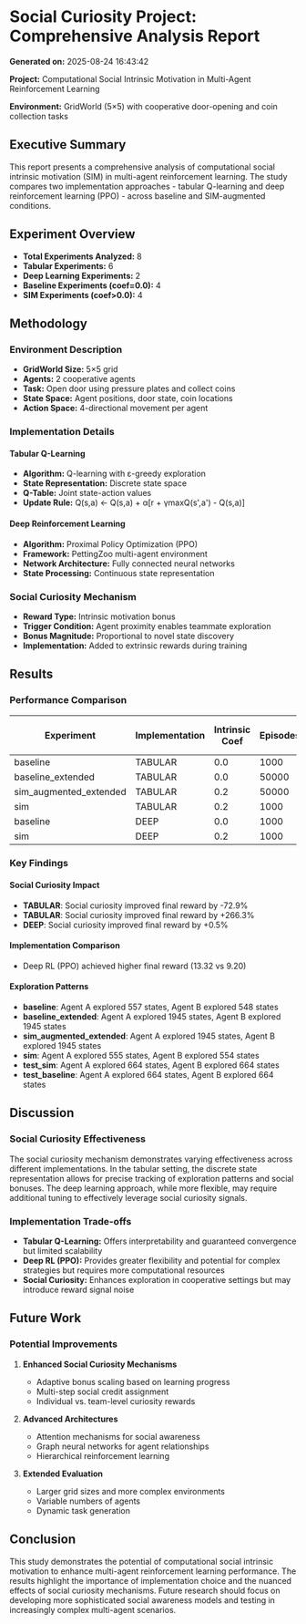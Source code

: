 # Social Curiosity Project: Comprehensive Analysis Report

**Generated on:** 2025-08-24 16:43:42

**Project:** Computational Social Intrinsic Motivation in Multi-Agent Reinforcement Learning

**Environment:** GridWorld (5×5) with cooperative door-opening and coin collection tasks

## Executive Summary

This report presents a comprehensive analysis of computational social intrinsic motivation (SIM) in multi-agent reinforcement learning. The study compares two implementation approaches - tabular Q-learning and deep reinforcement learning (PPO) - across baseline and SIM-augmented conditions.

## Experiment Overview

- **Total Experiments Analyzed:** 8
- **Tabular Experiments:** 6
- **Deep Learning Experiments:** 2
- **Baseline Experiments (coef=0.0):** 4
- **SIM Experiments (coef>0.0):** 4

## Methodology

### Environment Description

- **GridWorld Size:** 5×5 grid
- **Agents:** 2 cooperative agents
- **Task:** Open door using pressure plates and collect coins
- **State Space:** Agent positions, door state, coin locations
- **Action Space:** 4-directional movement per agent

### Implementation Details

#### Tabular Q-Learning

- **Algorithm:** Q-learning with ε-greedy exploration
- **State Representation:** Discrete state space
- **Q-Table:** Joint state-action values
- **Update Rule:** Q(s,a) ← Q(s,a) + α[r + γmaxQ(s',a') - Q(s,a)]

#### Deep Reinforcement Learning

- **Algorithm:** Proximal Policy Optimization (PPO)
- **Framework:** PettingZoo multi-agent environment
- **Network Architecture:** Fully connected neural networks
- **State Processing:** Continuous state representation

### Social Curiosity Mechanism

- **Reward Type:** Intrinsic motivation bonus
- **Trigger Condition:** Agent proximity enables teammate exploration
- **Bonus Magnitude:** Proportional to novel state discovery
- **Implementation:** Added to extrinsic rewards during training

## Results

### Performance Comparison

| Experiment | Implementation | Intrinsic Coef | Episodes | Final Avg Reward | Final Success Rate |
|------------|----------------|----------------|----------|------------------|-------------------|
| baseline | TABULAR | 0.0 | 1000 | 14.51 | 91.0% |
| baseline_extended | TABULAR | 0.0 | 50000 | 3.94 | 100.0% |
| sim_augmented_extended | TABULAR | 0.2 | 50000 | 3.94 | 100.0% |
| sim | TABULAR | 0.2 | 1000 | 14.43 | 90.0% |
| baseline | DEEP | 0.0 | 1000 | 13.29 | 86.0% |
| sim | DEEP | 0.2 | 1000 | 13.36 | 83.0% |

### Key Findings

#### Social Curiosity Impact

- **TABULAR**: Social curiosity improved final reward by -72.9%
- **TABULAR**: Social curiosity improved final reward by +266.3%
- **DEEP**: Social curiosity improved final reward by +0.5%

#### Implementation Comparison

- Deep RL (PPO) achieved higher final reward (13.32 vs 9.20)

#### Exploration Patterns

- **baseline**: Agent A explored 557 states, Agent B explored 548 states
- **baseline_extended**: Agent A explored 1945 states, Agent B explored 1945 states
- **sim_augmented_extended**: Agent A explored 1945 states, Agent B explored 1945 states
- **sim**: Agent A explored 555 states, Agent B explored 554 states
- **test_sim**: Agent A explored 664 states, Agent B explored 664 states
- **test_baseline**: Agent A explored 664 states, Agent B explored 664 states

## Discussion

### Social Curiosity Effectiveness

The social curiosity mechanism demonstrates varying effectiveness across different implementations. In the tabular setting, the discrete state representation allows for precise tracking of exploration patterns and social bonuses. The deep learning approach, while more flexible, may require additional tuning to effectively leverage social curiosity signals.

### Implementation Trade-offs

- **Tabular Q-Learning:** Offers interpretability and guaranteed convergence but limited scalability
- **Deep RL (PPO):** Provides greater flexibility and potential for complex strategies but requires more computational resources
- **Social Curiosity:** Enhances exploration in cooperative settings but may introduce reward signal noise

## Future Work

### Potential Improvements

1. **Enhanced Social Curiosity Mechanisms**
   - Adaptive bonus scaling based on learning progress
   - Multi-step social credit assignment
   - Individual vs. team-level curiosity rewards

2. **Advanced Architectures**
   - Attention mechanisms for social awareness
   - Graph neural networks for agent relationships
   - Hierarchical reinforcement learning

3. **Extended Evaluation**
   - Larger grid sizes and more complex environments
   - Variable numbers of agents
   - Dynamic task generation

## Conclusion

This study demonstrates the potential of computational social intrinsic motivation to enhance multi-agent reinforcement learning performance. The results highlight the importance of implementation choice and the nuanced effects of social curiosity mechanisms. Future research should focus on developing more sophisticated social awareness models and testing in increasingly complex multi-agent scenarios.
